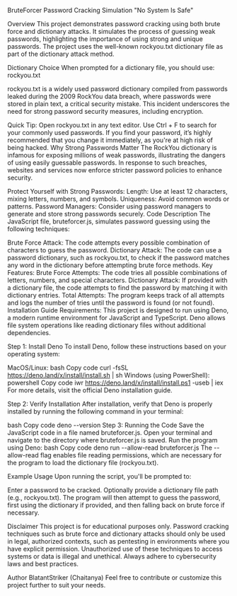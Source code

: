 BruteForcer Password Cracking Simulation
"No System Is Safe"

Overview
This project demonstrates password cracking using both brute force and dictionary attacks. It simulates the process of guessing weak passwords, highlighting the importance of using strong and unique passwords. The project uses the well-known rockyou.txt dictionary file as part of the dictionary attack method.

Dictionary Choice
When prompted for a dictionary file, you should use: rockyou.txt

rockyou.txt is a widely used password dictionary compiled from passwords leaked during the 2009 RockYou data breach, where passwords were stored in plain text, a critical security mistake. This incident underscores the need for strong password security measures, including encryption.

Quick Tip:
Open rockyou.txt in any text editor.
Use Ctrl + F to search for your commonly used passwords.
If you find your password, it’s highly recommended that you change it immediately, as you're at high risk of being hacked.
Why Strong Passwords Matter
The RockYou dictionary is infamous for exposing millions of weak passwords, illustrating the dangers of using easily guessable passwords. In response to such breaches, websites and services now enforce stricter password policies to enhance security.

Protect Yourself with Strong Passwords:
Length: Use at least 12 characters, mixing letters, numbers, and symbols.
Uniqueness: Avoid common words or patterns.
Password Managers: Consider using password managers to generate and store strong passwords securely.
Code Description
The JavaScript file, bruteforcer.js, simulates password guessing using the following techniques:

Brute Force Attack: The code attempts every possible combination of characters to guess the password.
Dictionary Attack: The code can use a password dictionary, such as rockyou.txt, to check if the password matches any word in the dictionary before attempting brute force methods.
Key Features:
Brute Force Attempts: The code tries all possible combinations of letters, numbers, and special characters.
Dictionary Attack: If provided with a dictionary file, the code attempts to find the password by matching it with dictionary entries.
Total Attempts: The program keeps track of all attempts and logs the number of tries until the password is found (or not found).
Installation Guide
Requirements:
This project is designed to run using Deno, a modern runtime environment for JavaScript and TypeScript. Deno allows file system operations like reading dictionary files without additional dependencies.

Step 1: Install Deno
To install Deno, follow these instructions based on your operating system:

MacOS/Linux:
bash
Copy code
curl -fsSL https://deno.land/x/install/install.sh | sh
Windows (using PowerShell):
powershell
Copy code
iwr https://deno.land/x/install/install.ps1 -useb | iex
For more details, visit the official Deno installation guide.

Step 2: Verify Installation
After installation, verify that Deno is properly installed by running the following command in your terminal:

bash
Copy code
deno --version
Step 3: Running the Code
Save the JavaScript code in a file named bruteforcer.js.
Open your terminal and navigate to the directory where bruteforcer.js is saved.
Run the program using Deno:
bash
Copy code
deno run --allow-read bruteforcer.js
The --allow-read flag enables file reading permissions, which are necessary for the program to load the dictionary file (rockyou.txt).

Example Usage
Upon running the script, you'll be prompted to:

Enter a password to be cracked.
Optionally provide a dictionary file path (e.g., rockyou.txt).
The program will then attempt to guess the password, first using the dictionary if provided, and then falling back on brute force if necessary.

Disclaimer
This project is for educational purposes only. Password cracking techniques such as brute force and dictionary attacks should only be used in legal, authorized contexts, such as pentesting in environments where you have explicit permission. Unauthorized use of these techniques to access systems or data is illegal and unethical. Always adhere to cybersecurity laws and best practices.

Author
BlatantStriker (Chaitanya)
Feel free to contribute or customize this project further to suit your needs.
